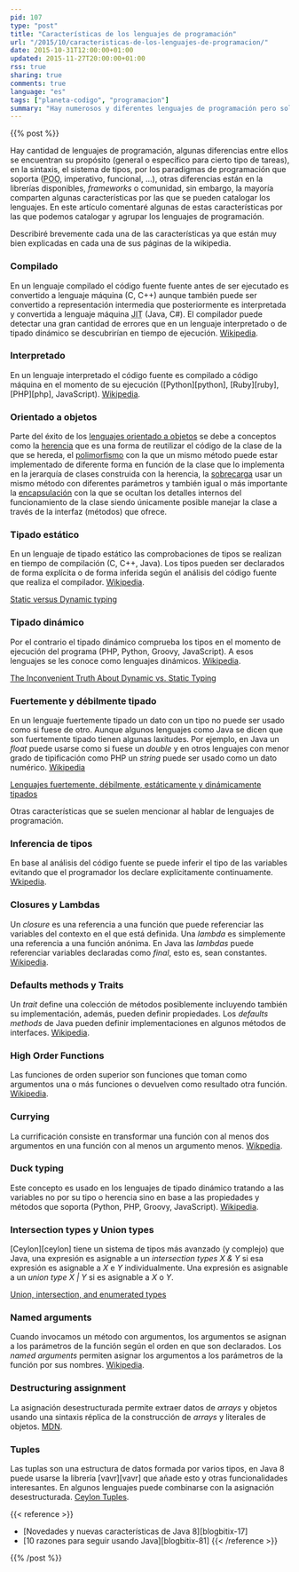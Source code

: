 ```yaml
---
pid: 107
type: "post"
title: "Características de los lenguajes de programación"
url: "/2015/10/caracteristicas-de-los-lenguajes-de-programacion/"
date: 2015-10-31T12:00:00+01:00
updated: 2015-11-27T20:00:00+01:00
rss: true
sharing: true
comments: true
language: "es"
tags: ["planeta-codigo", "programacion"]
summary: "Hay numerosos y diferentes lenguajes de programación pero solo una docena tienen una cuota de uso significativa. Muchos comparten características y algunos lenguajes las van incorporando a medida que se demuestra que sus beneficios son mayores que la complejidad que pueden añadir. Veamos algunas de sus propiedades."
---
```


{{% post %}}

Hay cantidad de lenguajes de programación, algunas diferencias entre ellos se encuentran su propósito (general o específico para cierto tipo de tareas), en la sintaxis, el sistema de tipos, por los paradigmas de programación que soporta (<abbr title="Programación orientada a objetos">POO</abbr>, imperativo, funcional, ...), otras diferencias están en la librerías disponibles, _frameworks_ o comunidad, sin embargo, la mayoría comparten algunas características por las que se pueden catalogar los lenguajes. En este artículo comentaré algunas de estas características por las que podemos catalogar y agrupar los lenguajes de programación.

Describiré brevemente cada una de las características ya que están muy bien explicadas en cada una de sus páginas de la wikipedia.

### Compilado
En un lenguaje compilado el código fuente fuente antes de ser ejecutado es convertido a lenguaje máquina (C, C++) aunque también puede ser convertido a representación intermedia que posteriormente es interpretada y convertida a lenguaje máquina <abbr title="Just in Time">JIT</abbr> (Java, C#). El compilador puede detectar una gran cantidad de errores que en un lenguaje interpretado o de tipado dinámico se descubrirían en tiempo de ejecución. [Wikipedia](https://es.wikipedia.org/wiki/Lenguaje_de_programaci%C3%B3n_compilado).

### Interpretado
En un lenguaje interpretado el código fuente es compilado a código máquina en el momento de su ejecución ([Python][python], [Ruby][ruby], [PHP][php], JavaScript). [Wikipedia](https://es.wikipedia.org/wiki/Lenguaje_de_programaci%C3%B3n_interpretado).

### Orientado a objetos
Parte del éxito de los [lenguajes orientado a objetos](https://es.wikipedia.org/wiki/Programaci%C3%B3n_orientada_a_objetos) se debe a conceptos como la [herencia](https://es.wikipedia.org/wiki/Herencia_%28inform%C3%A1tica%29) que es una forma de reutilizar el código de la clase de la que se hereda, el [polimorfismo](https://es.wikipedia.org/wiki/Polimorfismo_%28inform%C3%A1tica%29) con la que un mismo método puede estar implementado de diferente forma en función de la clase que lo implementa en la jerarquía de clases construida con la herencia, la [sobrecarga](https://es.wikipedia.org/wiki/Sobrecarga_%28inform%C3%A1tica%29) usar un mismo método con diferentes parámetros y también igual o más importante la [encapsulación](https://es.wikipedia.org/wiki/Encapsulamiento_%28inform%C3%A1tica%29) con la que se ocultan los detalles internos del funcionamiento de la clase siendo únicamente posible manejar la clase a través de la interfaz (métodos) que ofrece.

### Tipado estático
En un lenguaje de tipado estático las comprobaciones de tipos se realizan en tiempo de compilación (C, C++, Java). Los tipos pueden ser declarados de forma explícita o de forma inferida según el análisis del código fuente que realiza el compilador. [Wikipedia](https://es.wikipedia.org/wiki/Sistema_de_tipos#Tipado_est.C3.A1tico).

[Static versus Dynamic typing](https://en.wikipedia.org/wiki/Programming_language#Static_versus_dynamic_typing)

### Tipado dinámico
Por el contrario el tipado dinámico comprueba los tipos en el momento de ejecución del programa (PHP, Python, Groovy, JavaScript). A esos lenguajes se les conoce como lenguajes dinámicos. [Wikipedia](https://es.wikipedia.org/wiki/Sistema_de_tipos#Tipado_est.C3.A1tico).

[The Inconvenient Truth About Dynamic vs. Static Typing](https://blog.jooq.org/2014/12/11/the-inconvenient-truth-about-dynamic-vs-static-typing/)

### Fuertemente y débilmente tipado
En un lenguaje fuertemente tipado un dato con un tipo no puede ser usado como si fuese de otro. Aunque algunos lenguajes como Java se dicen que son fuertemente tipado tienen algunas laxitudes. Por ejemplo, en Java un _float_ puede usarse como si fuese un _double_ y en otros lenguajes con menor grado de tipificación como PHP un _string_ puede ser usado como un dato numérico. [Wikipedia](https://es.wikipedia.org/wiki/Tipado_fuerte)

[Lenguajes fuertemente, débilmente, estáticamente y dinámicamente tipados](http://latecladeescape.com/t/Lenguajes+fuertemente,+d%C3%A9bilmente,+est%C3%A1ticamente+y+din%C3%A1micamente+tipados)

Otras características que se suelen mencionar al hablar de lenguajes de programación.

### Inferencia de tipos
En base al análisis del código fuente se puede inferir el tipo de las variables evitando que el programador los declare explícitamente continuamente. [Wkipedia](https://es.wikipedia.org/wiki/Inferencia_de_tipos).

### Closures y Lambdas
Un _closure_ es una referencia a una función que puede referenciar las variables del contexto en el que está definida. Una _lambda_ es simplemente una referencia a una función anónima. En Java las _lambdas_ puede referenciar variables declaradas como _final_, esto es, sean constantes. [Wikipedia](https://en.wikipedia.org/wiki/Closure_%28computer_programming%29).

### Defaults methods y Traits
Un _trait_ define una colección de métodos posiblemente incluyendo también su implementación, además, pueden definir propiedades. Los _defaults methods_ de Java pueden definir implementaciones en algunos métodos de interfaces. [Wikipedia](https://en.wikipedia.org/wiki/Trait_%28computer_programming%29).

### High Order Functions
Las funciones de orden superior son funciones que toman como argumentos una o más funciones o devuelven como resultado otra función. [Wikipedia](https://en.wikipedia.org/wiki/Higher-order_function).

### Currying
La currificación consiste en transformar una función con al menos dos argumentos en una función con al menos un argumento menos. [Wikpedia](https://en.wikipedia.org/wiki/Currying).

### Duck typing
Este concepto es usado en los lenguajes de tipado dinámico tratando a las variables no por su tipo o herencia sino en base a las propiedades y métodos que soporta (Python, PHP, Groovy, JavaScript). [Wikipedia](https://es.wikipedia.org/wiki/Duck_typing).

### Intersection types y Union types
[Ceylon][ceylon] tiene un sistema de tipos más avanzado (y complejo) que Java, una expresión es asignable a un _intersection types_ _X & Y_ si esa expresión es asignable a _X_ e _Y_ individualmente. Una expresión es asignable a un _union type_ _X | Y_ si es asignable a _X_ o _Y_.

[Union, intersection, and enumerated types](http://ceylon-lang.org/documentation/1.2/tour/types/)

### Named arguments
Cuando invocamos un método con argumentos, los argumentos se asignan a los parámetros de la función según el orden en que son declarados. Los _named arguments_ permiten asignar los argumentos a los parámetros de la función por sus nombres. [Wikipedia](https://en.wikipedia.org/wiki/Named_parameter).

### Destructuring assignment
La asignación desestructurada permite extraer datos de _arrays_ y objetos usando una sintaxis réplica de la construcción de _arrays_ y literales de objetos. [MDN](https://developer.mozilla.org/en-US/docs/Web/JavaScript/Reference/Operators/Destructuring_assignment).

### Tuples
Las tuplas son una estructura de datos formada por varios tipos, en Java 8 puede usarse la librería [vavr][vavr] que añade esto y otras funcionalidades interesantes. En algunos lenguajes puede combinarse con la asignación desestructurada. [Ceylon Tuples](http://ceylon-lang.org/documentation/1.2/tour/sequences/#tuples).

{{< reference >}}
* [Novedades y nuevas características de Java 8][blogbitix-17]
* [10 razones para seguir usando Java][blogbitix-81]
{{< /reference >}}

{{% /post %}}
